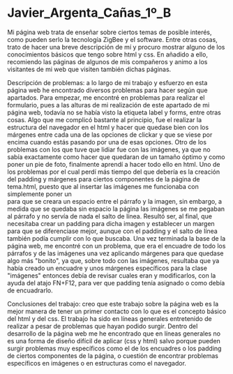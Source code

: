 # Javier_Argenta_Cañas_1º_B
Mi página web trata de enseñar sobre ciertos temas de posible interés, como pueden serlo la tecnología ZigBee y el software. Entre otras cosas, trato de hacer una breve descripción de mí y procuro mostrar alguno de los conocimientos básicos que tengo sobre html y css. En añadido a ello, recomiendo las páginas de algunos de mis compañeros y animo a los visitantes de mi web que visiten también dichas páginas.

Descripción de problemas: a lo largo de mi trabajo y esfuerzo en esta página web he encontrado diversos problemas para hacer según que apartados. Para empezar, me encontré en problemas para realizar el formulario, pues a las alturas de mi realización de este apartado de mi página web, todavía no se había visto la etiqueta label y forms, entre otras cosas. 
Algo que me complicó bastante al principio, fue el realizar la estructura del navegador en el html y hacer que quedase bien con los márgenes entre cada una de las opciones de clickar y que se viese por encima cuando estás pasando por una de esas opciones. 
Otro de los problemas con los que tuve que lidiar fue con las imágenes, ya que no sabía exactamente como hacer que quedaran de un tamaño óptimo y como poner un pie de foto, finalmente aprendí a hacer todo ello en html.
Uno de los problemas por el cual perdí más tiempo del que debería es la creación del padding y márgenes para ciertos componentes de la página de tema.html, puesto que al insertar las imágenes me funcionaba con simplemente poner un <br> para que se creara un espacio entre el párrafo y la imagen, sin embargo, a medida que se quedaba sin espacio la página las imágenes se me pegaban al párrafo y no servía de nada el salto de línea. Resultó ser, al final, que necesitaba crear un padding para dicha imagen y establecer un margen  para que se diferenciase mejor, aunque con el padding y el salto de línea también podía cumplir con lo que buscaba.
Una vez terminada la base de la página web, me encontré con un problema, que era el encuadre de todo los párrafos y de las imágenes una vez aplicando márgenes para que quedase algo más "bonito", ya que, sobre todo con las imágenes, resultaba que ya había creado un encuadre y unos márgenes específicos para la clase "imágenes" entonces debía de revisar cuales eran y modificarlos, con la ayuda del atajo FN+F12, para ver que padding tenía asignado o como debía de encuadrarlo.

Conclusiones del trabajo: creo que este trabajo sobre la página web es la mejor manera de tener un primer contacto con lo que es el concepto básico del html y del css. El trabajo ha sido en líneas generales entretenido de realizar a pesar de problemas que hayan podido surgir. Dentro del desarrollo de la página web me he encontrado que en líneas generales no es una forma de diseño difícil de aplicar (css y html) salvo porque pueden surgir problemas muy específicos como el de los encuadres o los padding de ciertos componentes de la página, o cuestión de encontrar problemas específicos en imágenes o en estructuras como el navegador. 
